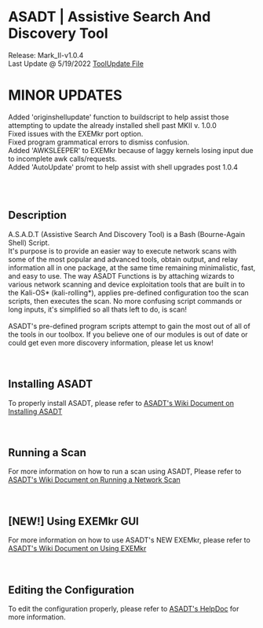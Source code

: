 # ASADT | Assistive Search And Discovery Tool
Release: Mark_II-v1.0.4 <br>
Last Update @ 5/19/2022 [ToolUpdate File](toolupdate.info)<br>


# MINOR UPDATES
Added 'originshellupdate' function to buildscript to help assist those attempting to update the already installed shell past MKII v. 1.0.0 <br>
Fixed issues with the EXEMkr port option. <br>
Fixed program grammatical errors to dismiss confusion. <br>
Added 'AWKSLEEPER' to EXEMkr because of laggy kernels losing input due to incomplete awk calls/requests. <br>
Added 'AutoUpdate' promt to help assist with shell upgrades post 1.0.4 <br>

<br>
<br>

## Description
A.S.A.D.T (Assistive Search And Discovery Tool) is a Bash (Bourne-Again Shell) Script. <br>
It's purpose is to provide an easier way to execute network scans with some of the most popular and advanced tools, obtain output, and relay information all in one package, at the same time remaining minimalistic, fast, and easy to use. The way ASADT Functions is by attaching wizards to various network scanning and device exploitation tools that are built in to the Kali-OS* (kali-rolling*), applies pre-defined configuration too the scan scripts, then executes the scan. No more confusing script commands or long inputs, it's simplified so all thats left to do, is scan! <br>
<br>
ASADT's pre-defined program scripts attempt to gain the most out of all of the tools in our toolbox. If you believe one of our modules is out of date or could get even more discovery information, please let us know! <br>
<br>
<br>

## Installing ASADT
To properly install ASADT, please refer to [ASADT's Wiki Document on Installing ASADT](https://github.com/odf-community/ASADT/wiki/Installing-ASADT) <br>
<br>
<br>

## Running a Scan
For more information on how to run a scan using ASADT, Please refer to [ASADT's Wiki Document on Running a Network Scan](https://github.com/odf-community/ASADT/wiki/Running-a-Network-Scan) <br>
<br>
<br>

## [NEW!] Using EXEMkr GUI
For more information on how to use ASADT's NEW EXEMkr, please refer to [ASADT's Wiki Document on Using EXEMkr](https://github.com/odf-community/ASADT/wiki/EXEMkr-toolinfo) <br>
<br>
<br>

## Editing the Configuration
To edit the configuration properly, please refer to [ASADT's HelpDoc](build/mainprog/doc/helpdoc.txt) for more information.
